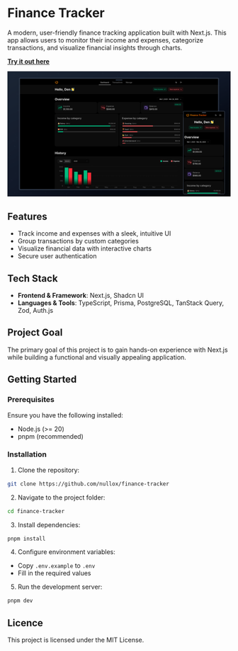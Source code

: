 # Finance Tracker

A modern, user-friendly finance tracking application built with Next.js. This app allows users to monitor their income and expenses, categorize transactions, and visualize financial insights through charts.

[**Try it out here**](https://finance-tracker-pi-one.vercel.app)

[![App Preview](screenshots/preview.png)](screenshots/preview.png)

## Features

- Track income and expenses with a sleek, intuitive UI
- Group transactions by custom categories
- Visualize financial data with interactive charts
- Secure user authentication

## Tech Stack

- **Frontend & Framework**: Next.js, Shadcn UI
- **Languages & Tools**: TypeScript, Prisma, PostgreSQL, TanStack Query, Zod, Auth.js

## Project Goal

The primary goal of this project is to gain hands-on experience with Next.js while building a functional and visually appealing application.

## Getting Started

### Prerequisites
Ensure you have the following installed:
- Node.js (>= 20)
- pnpm (recommended)

### Installation

1. Clone the repository:
```bash
git clone https://github.com/nullox/finance-tracker
```

2. Navigate to the project folder:
```bash
cd finance-tracker
```

3. Install dependencies:
```bash
pnpm install
```

4. Configure environment variables:
- Copy `.env.example` to `.env`
- Fill in the required values

5. Run the development server:
```bash
pnpm dev
```

## Licence

This project is licensed under the MIT License.